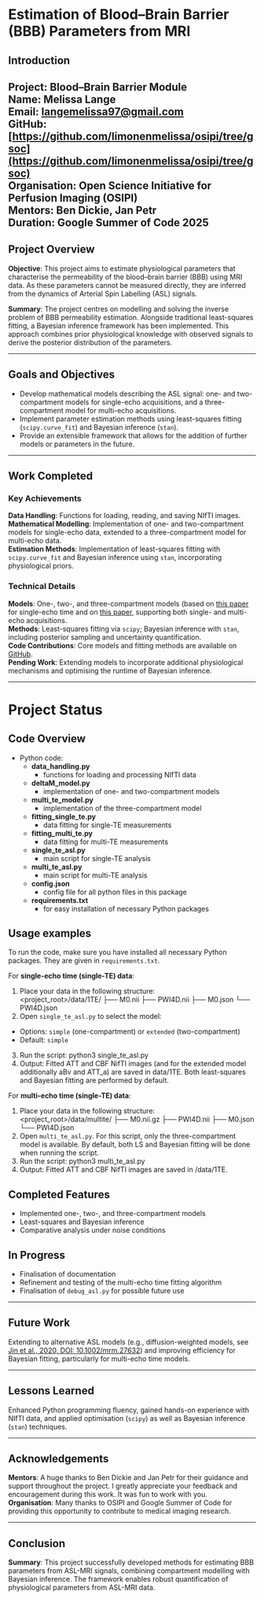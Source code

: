 # Estimation of Blood–Brain Barrier (BBB) Parameters from MRI

## Introduction
**Project**: Blood–Brain Barrier Module  
**Name**: Melissa Lange  
**Email**: langemelissa97@gmail.com  
**GitHub**: [https://github.com/limonenmelissa/osipi/tree/gsoc](https://github.com/limonenmelissa/osipi/tree/gsoc)  
**Organisation**: Open Science Initiative for Perfusion Imaging (OSIPI)  
**Mentors**: Ben Dickie, Jan Petr  
**Duration**: Google Summer of Code 2025  
---
## Project Overview
**Objective**: This project aims to estimate physiological parameters that characterise the permeability of the blood–brain barrier (BBB) using MRI data. As these parameters cannot be measured directly, they are inferred from the dynamics of Arterial Spin Labelling (ASL) signals.  

**Summary**: The project centres on modelling and solving the inverse problem of BBB permeability estimation. Alongside traditional least-squares fitting, a Bayesian inference framework has been implemented. This approach combines prior physiological knowledge with observed signals to derive the posterior distribution of the parameters.  

---

## Goals and Objectives
- Develop mathematical models describing the ASL signal: one- and two-compartment models for single-echo acquisitions, and a three-compartment model for multi-echo acquisitions.  
- Implement parameter estimation methods using least-squares fitting (`scipy.curve_fit`) and Bayesian inference (`stan`).  
- Provide an extensible framework that allows for the addition of further models or parameters in the future.  

---

## Work Completed

### Key Achievements
**Data Handling**: Functions for loading, reading, and saving NIfTI images.  
**Mathematical Modelling**: Implementation of one- and two-compartment models for single-echo data, extended to a three-compartment model for multi-echo data.  
**Estimation Methods**: Implementation of least-squares fitting with `scipy.curve_fit` and Bayesian inference using `stan`, incorporating physiological priors.  

### Technical Details
**Models**: One-, two-, and three-compartment models (based on [this paper](https://doi.org/10.1002/mrm.22320) for single-echo time and on [this paper](https://doi.org/10.3389/fnins.2021.719676), supporting both single- and multi-echo acquisitions.  
**Methods**: Least-squares fitting via `scipy`; Bayesian inference with `stan`, including posterior sampling and uncertainty quantification.  
**Code Contributions**: Core models and fitting methods are available on [GitHub](https://github.com/limonenmelissa/osipi/tree/gsoc).  
**Pending Work**: Extending models to incorporate additional physiological mechanisms and optimising the runtime of Bayesian inference.  

---

# Project Status

## Code Overview
- Python code:
  - **data_handling.py**  
    - functions for loading and processing NIfTI data
  - **deltaM_model.py**  
    - implementation of one- and two-compartment models
  - **multi_te_model.py**  
    - implementation of the three-compartment model
  - **fitting_single_te.py**  
    - data fitting for single-TE measurements
  - **fitting_multi_te.py**  
    - data fitting for multi-TE measurements
  - **single_te_asl.py**  
    - main script for single-TE analysis
  - **multi_te_asl.py**  
    - main script for multi-TE analysis
  - **config.json**
    - config file for all python files in this package 
  - **requirements.txt**
    - for easy installation of necessary Python packages 

## Usage examples
To run the code, make sure you have installed all necessary Python packages. They are given in `requirements.txt`.

For **single-echo time (single-TE) data**:  

1. Place your data in the following structure:  
<project_root>/data/1TE/
├── M0.nii
├── PWI4D.nii
├── M0.json
└── PWI4D.json  
2. Open `single_te_asl.py` to select the model:  
- Options: `simple` (one-compartment) or `extended` (two-compartment)  
- Default: `simple`
3. Run the script: python3 single_te_asl.py
4. Output: Fitted ATT and CBF NifTI images (and for the extended model additionally aBv and ATT_a) are saved in data/1TE. Both least-squares and Bayesian fitting are performed by default.


For **multi-echo time (single-TE) data**:  

1. Place your data in the following structure:  
<project_root>/data/multite/
├── M0.nii.gz
├── PWI4D.nii
├── M0.json
└── PWI4D.json  
2. Open `multi_te_asl.py`. For this script, only the three-compartment model is available. By default, both LS and Bayesian fitting will be done when running the script.
3. Run the script: python3 multi_te_asl.py
4. Output: Fitted ATT and CBF NifTI images are saved in /data/1TE.


## Completed Features
- Implemented one-, two-, and three-compartment models  
- Least-squares and Bayesian inference  
- Comparative analysis under noise conditions  

## In Progress
- Finalisation of documentation  
- Refinement and testing of the multi-echo time fitting algorithm  
- Finalisation of `debug_asl.py` for possible future use

---

## Future Work
Extending to alternative ASL models (e.g., diffusion-weighted models, see [Jin et al., 2020, DOI: 10.1002/mrm.27632](https://doi.org/10.1002/mrm.27632)) and improving efficiency for Bayesian fitting, particularly for multi-echo time models.  

---
## Lessons Learned
Enhanced Python programming fluency, gained hands-on experience with NIfTI data, and applied optimisation (`scipy`) as well as Bayesian inference (`stan`) techniques.  

---
## Acknowledgements
**Mentors**: A huge thanks to Ben Dickie and Jan Petr for their guidance and support throughout the project. I greatly appreciate your feedback and encouragement during this work. It was fun to work with you.  
**Organisation**: Many thanks to OSIPI and Google Summer of Code for providing this opportunity to contribute to medical imaging research.  

---
## Conclusion
**Summary**: This project successfully developed methods for estimating BBB parameters from ASL-MRI signals, combining compartment modelling with Bayesian inference. The framework enables robust quantification of physiological parameters from ASL-MRI data.
